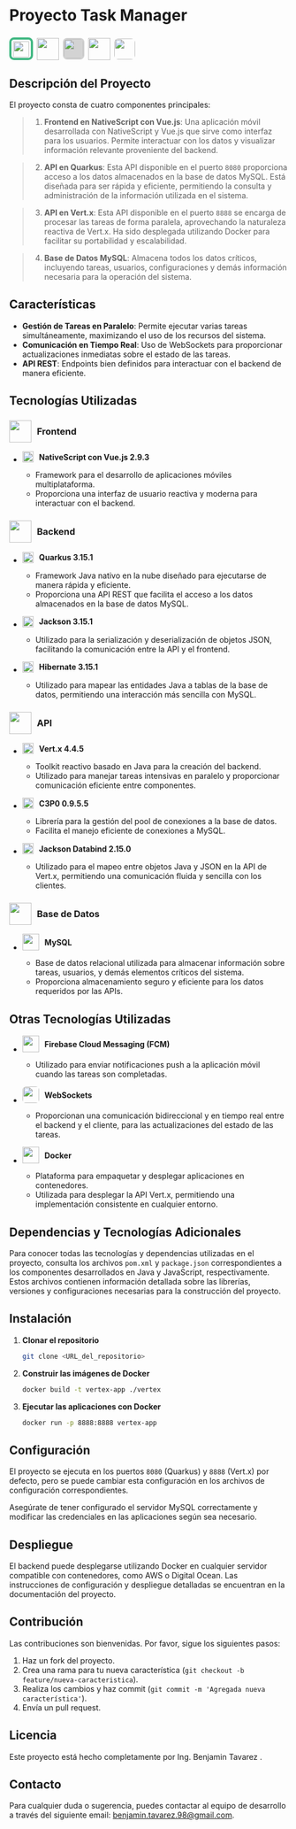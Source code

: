 # Proyecto Task Manager
### <span style="display: inline-flex; align-items: center;gap:7px"><img src="https://simpleskill.icons.workers.dev/svg?i=vue.js" height="29" width="29" style="border-radius: 20%; border:solid 4px #42b883;padding:3px;padding-bottom:1px"> <img src="https://simpleskill.icons.workers.dev/svg?i=quarkus,eclipsevertdotx,nativescript" height="40"> <img src="https://simpleskill.icons.workers.dev/svg?i=mysql" height="35" style="border-radius: 20%; background-color: lightgray;padding:2px;">  <img src="https://skillicons.dev/icons?i=docker,firebase" height="40">   <img src="https://avatars.githubusercontent.com/u/130129149?v=4" height="38" style="border-radius: 20%" ></span>
  </span>



## Descripción del Proyecto

El proyecto consta de cuatro componentes principales:

> 1. **Frontend en NativeScript con Vue.js**: Una aplicación móvil desarrollada con NativeScript y Vue.js que sirve como interfaz para los usuarios. Permite interactuar con los datos y visualizar información relevante proveniente del backend.

> 2. **API en Quarkus**: Esta API disponible en el puerto `8080` proporciona acceso a los datos almacenados en la base de datos MySQL. Está diseñada para ser rápida y eficiente, permitiendo la consulta y administración de la información utilizada en el sistema.

> 3. **API en Vert.x**: Esta API disponible en el puerto `8888`  se encarga de procesar las tareas de forma paralela, aprovechando la naturaleza reactiva de Vert.x. Ha sido desplegada utilizando Docker para facilitar su portabilidad y escalabilidad.

> 4. **Base de Datos MySQL**: Almacena todos los datos críticos, incluyendo tareas, usuarios, configuraciones y demás información necesaria para la operación del sistema.


## Características

- **Gestión de Tareas en Paralelo**: Permite ejecutar varias tareas simultáneamente, maximizando el uso de los recursos del sistema.
- **Comunicación en Tiempo Real**: Uso de WebSockets para proporcionar actualizaciones inmediatas sobre el estado de las tareas.
- **API REST**: Endpoints bien definidos para interactuar con el backend de manera eficiente.

## Tecnologías Utilizadas

### <span style="display: inline-flex; align-items: center;gap:10px"><img src="https://simpleskill.icons.workers.dev/svg?i=nativescript" height="40">  Frontend</span>

- **<span style="display: inline-flex; align-items: center;gap:10px">
 <img src="https://simpleskill.icons.workers.dev/svg?i=vue.js" height="20">  NativeScript con Vue.js 2.9.3** </span>

  - Framework para el desarrollo de aplicaciones móviles multiplataforma.
  - Proporciona una interfaz de usuario reactiva y moderna para interactuar con el backend.


### <span style="display: inline-flex; align-items: center;gap:10px"><img src="https://skillicons.dev/icons?i=java" height="40">  Backend</span>

- **<span style="display: inline-flex; align-items: center;gap:10px">
 <img src="https://simpleskill.icons.workers.dev/svg?i=quarkus" height="20">  Quarkus 3.15.1** </span>
  - Framework Java nativo en la nube diseñado para ejecutarse de manera rápida y eficiente.
  - Proporciona una API REST que facilita el acceso a los datos almacenados en la base de datos MySQL.

- **<span style="display: inline-flex; align-items: center;gap:10px">
 <img src="https://cdn-icons-png.flaticon.com/512/136/136525.png
 " height="20">  Jackson 3.15.1** </span>
  - Utilizado para la serialización y deserialización de objetos JSON, facilitando la comunicación entre la API y el frontend.

- **<span style="display: inline-flex; align-items: center;gap:10px">
 <img src="https://simpleskill.icons.workers.dev/svg?i=Hibernate" height="20">  Hibernate 3.15.1** </span>
  - Utilizado para mapear las entidades Java a tablas de la base de datos, permitiendo una interacción más sencilla con MySQL.


### <span style="display: inline-flex; align-items: center;gap:10px"><img src="https://skillicons.dev/icons?i=java" height="40">  API</span>


- **<span style="display: inline-flex; align-items: center;gap:10px">
 <img src="https://simpleskill.icons.workers.dev/svg?i=eclipsevertdotx" height="20">  Vert.x 4.4.5** </span>

  - Toolkit reactivo basado en Java para la creación del backend.
  - Utilizado para manejar tareas intensivas en paralelo y proporcionar comunicación eficiente entre componentes.

- **<span style="display: inline-flex; align-items: center;gap:10px">
 <img src="https://dt-cdn.net/hub/connection-pools_r9Q4U4J.png" height="20"> C3P0 0.9.5.5** </span>
  - Librería para la gestión del pool de conexiones a la base de datos.
  - Facilita el manejo eficiente de conexiones a MySQL.

- **<span style="display: inline-flex; align-items: center;gap:10px">
 <img src="https://cdn-icons-png.flaticon.com/512/136/136525.png
 " height="20">  Jackson Databind 2.15.0** </span>
  - Utilizado para el mapeo entre objetos Java y JSON en la API de Vert.x, permitiendo una comunicación fluida y sencilla con los clientes.



### <span style="display: inline-flex; align-items: center;gap:10px"><img src="https://cdn-icons-png.flaticon.com/512/9850/9850774.png" height="40">  Base de Datos</span>

- **<span style="display: inline-flex; align-items: center;gap:10px">
 <img src="https://simpleskill.icons.workers.dev/svg?i=mySQL" height="30"> MySQL** </span>

  - Base de datos relacional utilizada para almacenar información sobre tareas, usuarios, y demás elementos críticos del sistema.
  - Proporciona almacenamiento seguro y eficiente para los datos requeridos por las APIs.

## Otras Tecnologías Utilizadas


- **<span style="display: inline-flex; align-items: center;gap:10px">
 <img src="https://skillicons.dev/icons?i=firebase" height="30"> Firebase Cloud Messaging (FCM)** </span>

  - Utilizado para enviar notificaciones push a la aplicación móvil cuando las tareas son completadas.

- **<span style="display: inline-flex; align-items: center;gap:10px">
 <img src="https://avatars.githubusercontent.com/u/130129149?v=4" height="30" style="border-radius: 20%" > WebSockets** </span>
  - Proporcionan una comunicación bidireccional y en tiempo real entre el backend y el cliente, para las actualizaciones del estado de las tareas.

- **<span style="display: inline-flex; align-items: center;gap:10px">
 <img src="https://simpleskill.icons.workers.dev/svg?i=Docker" height="30"> Docker** </span>

  - Plataforma para empaquetar y desplegar aplicaciones en contenedores.
  - Utilizada para desplegar la API Vert.x, permitiendo una implementación consistente en cualquier entorno.

## Dependencias y Tecnologías Adicionales

Para conocer todas las tecnologías y dependencias utilizadas en el proyecto, consulta los archivos `pom.xml` y `package.json` correspondientes a los componentes desarrollados en Java y JavaScript, respectivamente. Estos archivos contienen información detallada sobre las librerías, versiones y configuraciones necesarias para la construcción del proyecto.

## Instalación

1. **Clonar el repositorio**
   ```bash
   git clone <URL_del_repositorio>
   ```

2. **Construir las imágenes de Docker**
   ```bash
   docker build -t vertex-app ./vertex
   ```

3. **Ejecutar las aplicaciones con Docker**
   ```bash
   docker run -p 8888:8888 vertex-app
   ```



## Configuración

El proyecto se ejecuta en los puertos `8080` (Quarkus) y `8888` (Vert.x) por defecto, pero se puede cambiar esta configuración en los archivos de configuración correspondientes.

Asegúrate de tener configurado el servidor MySQL correctamente y modificar las credenciales en las aplicaciones según sea necesario.

## Despliegue

El backend puede desplegarse utilizando Docker en cualquier servidor compatible con contenedores, como AWS o Digital Ocean. Las instrucciones de configuración y despliegue detalladas se encuentran en la documentación del proyecto.

## Contribución

Las contribuciones son bienvenidas. Por favor, sigue los siguientes pasos:

1. Haz un fork del proyecto.
2. Crea una rama para tu nueva característica (`git checkout -b feature/nueva-caracteristica`).
3. Realiza los cambios y haz commit (`git commit -m 'Agregada nueva característica'`).
4. Envía un pull request.

## Licencia

Este proyecto está hecho completamente por Ing. Benjamin Tavarez .

## Contacto

Para cualquier duda o sugerencia, puedes contactar al equipo de desarrollo a través del siguiente email: [benjamin.tavarez.98@gmail.com](mailto:benjamin.tavarez.98@gmail.com).